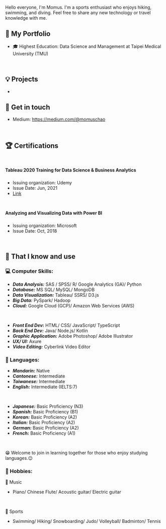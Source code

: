 Hello everyone, I'm Momus. I'm a sports enthusiast who enjoys hiking, swimming, and diving. Feel free to share any new technology or travel knowledge with me.

## 💼 My Portfolio
- 🎓 Highest Education: Data Science and Management at Taipei Medical University (TMU)
<br>

## 💡 Projects
- 

## 🔗 Get in touch
- Medium: https://medium.com/@momuschao
<br>

## 🏆 Certifications
<br>

**Tableau 2020 Training for Data Science & Business Analytics** 
<br>

###
- Issuing organization: Udemy
- Issue Date: Jun, 2021
- [Link](https://www.udemy.com/certificate/UC-5b0cdd6a-862a-458d-b31d-81bfe78f5cf2) 
<br>

**Analyzing and Visualizing Data with Power BI**
<br>

###
- Issuing organization: Microsoft
- Issue Date: Oct, 2018
<br>


## 🧠 That I know and use
### 💻 Computer Skills:
- ***Data Analysis:***  SAS / SPSS/ R/ Google Analytics (GA)/ Python
- ***Database:***  MS SQL/ MySQL/ MongoDB
- ***Data Visualization:***  Tableau/ SSRS/ D3.js
- ***Big Data:***  PySpark/ Hadoop
- ***Cloud:***  Google Cloud (GCP)/ Amazon Web Services (AWS)
<br>

- ***Front End Dev:***  HTML/ CSS/ JavaScript/ TypeScript
- ***Back End Dev:***  Java/ Node.js/ Kotlin
- ***Graphic Application:***  Adobe Photoshop/ Adobe Illustrator
- ***UX/ UI:***  Axure
- ***Video Editing:***  Cyberlink Video Editor

### 💬 Languages:
- ***Mandarin:***  Native
- ***Cantonese:***  Intermediate
- ***Taiwanese:***  Intermediate
- ***English:***  Intermediate (IELTS:7)
<br>

- ***Japanese:***  Basic Proficiency (N3)
- ***Spanish:***  Basic Proficiency (B1)
- ***Korean:***  Basic Proficiency (A2)
- ***Italian:***  Basic Proficiency (A2)
- ***German:***  Basic Proficiency (A2)
- ***French:***  Basic Proficiency (A1)
<br>

😁 Welcome to join in learning together for those who enjoy studying languages.😉
<br>

### 🌠 Hobbies:
🎼 Music
- Piano/ Chinese Flute/ Acoustic guitar/ Electric guitar
<br>

🚴 Sports
- Swimming/ Hiking/ Snowboarding/ Judo/ Volleyball/ Badminton/ Tennis
